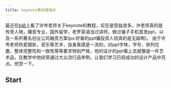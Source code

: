 ```yaml
---
title: keynote真的很强大
---
```

最近在[b站](https://www.bilibili.com/video/av20676386)上看了许岑老师关于keynote的教程，实在是受益良多。许老师真的是传奇人物，播音专业，国外留学，老罗英语当过讲师，做过锤子手机首发ppt，以及一系列著名创业公司融资方案(ps:好看的ppt骗投资人钱真的是无敌啊)。
由于许岑老师热爱摄影，音乐等艺术，自身美感是一流的，对ppt字体，字号，排列位置，整体完整性和一致性等等要求特别严格，他的设计的ppt看上去就像是一件艺术品，在教学中他经常通过大众流行品举例，让我们学习已经成功的设计产品中亮点。欣赏一下。
## Start
